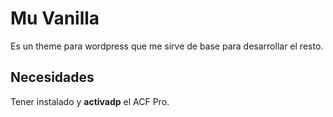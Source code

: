 # Mu Vanilla
Es un theme para wordpress que me sirve de base para desarrollar el resto.

## Necesidades
Tener instalado y **activadp** el ACF Pro.